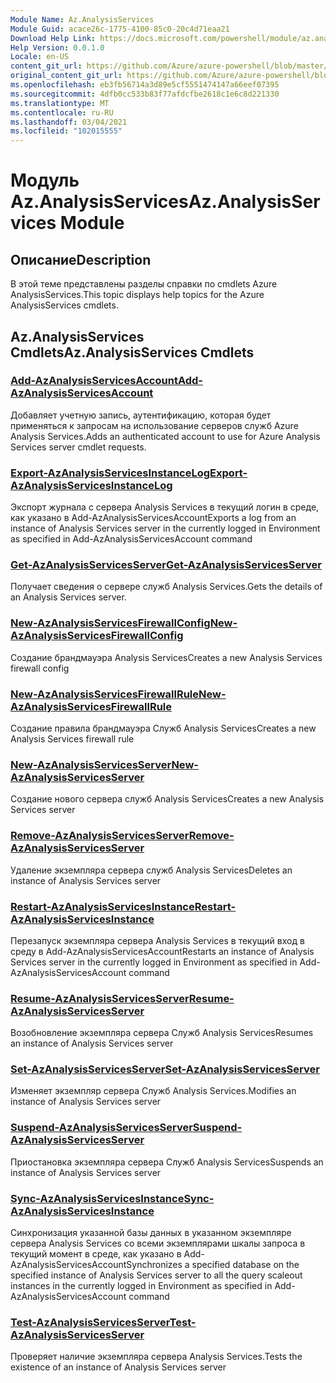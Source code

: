 ```yaml
---
Module Name: Az.AnalysisServices
Module Guid: acace26c-1775-4100-85c0-20c4d71eaa21
Download Help Link: https://docs.microsoft.com/powershell/module/az.analysisservices
Help Version: 0.0.1.0
Locale: en-US
content_git_url: https://github.com/Azure/azure-powershell/blob/master/src/AnalysisServices/AnalysisServices/help/Az.AnalysisServices.md
original_content_git_url: https://github.com/Azure/azure-powershell/blob/master/src/AnalysisServices/AnalysisServices/help/Az.AnalysisServices.md
ms.openlocfilehash: eb3fb56714a3d89e5cf5551474147a66eef07395
ms.sourcegitcommit: 4dfb0cc533b83f77afdcfbe2618c1e6c8d221330
ms.translationtype: MT
ms.contentlocale: ru-RU
ms.lasthandoff: 03/04/2021
ms.locfileid: "102015555"
---
```

# <span data-ttu-id="1322c-101">Модуль Az.AnalysisServices</span><span class="sxs-lookup"><span data-stu-id="1322c-101">Az.AnalysisServices Module</span></span>
## <span data-ttu-id="1322c-102">Описание</span><span class="sxs-lookup"><span data-stu-id="1322c-102">Description</span></span>
<span data-ttu-id="1322c-103">В этой теме представлены разделы справки по cmdlets Azure AnalysisServices.</span><span class="sxs-lookup"><span data-stu-id="1322c-103">This topic displays help topics for the Azure AnalysisServices cmdlets.</span></span>

## <span data-ttu-id="1322c-104">Az.AnalysisServices Cmdlets</span><span class="sxs-lookup"><span data-stu-id="1322c-104">Az.AnalysisServices Cmdlets</span></span>
### [<span data-ttu-id="1322c-105">Add-AzAnalysisServicesAccount</span><span class="sxs-lookup"><span data-stu-id="1322c-105">Add-AzAnalysisServicesAccount</span></span>](Add-AzAnalysisServicesAccount.md)
<span data-ttu-id="1322c-106">Добавляет учетную запись, аутентификацию, которая будет применяться к запросам на использование серверов служб Azure Analysis Services.</span><span class="sxs-lookup"><span data-stu-id="1322c-106">Adds an authenticated account to use for Azure Analysis Services server cmdlet requests.</span></span>

### [<span data-ttu-id="1322c-107">Export-AzAnalysisServicesInstanceLog</span><span class="sxs-lookup"><span data-stu-id="1322c-107">Export-AzAnalysisServicesInstanceLog</span></span>](Export-AzAnalysisServicesInstanceLog.md)
<span data-ttu-id="1322c-108">Экспорт журнала с сервера Analysis Services в текущий логин в среде, как указано в Add-AzAnalysisServicesAccount</span><span class="sxs-lookup"><span data-stu-id="1322c-108">Exports a log from an instance of Analysis Services server in the currently logged in Environment as specified in Add-AzAnalysisServicesAccount command</span></span>

### [<span data-ttu-id="1322c-109">Get-AzAnalysisServicesServer</span><span class="sxs-lookup"><span data-stu-id="1322c-109">Get-AzAnalysisServicesServer</span></span>](Get-AzAnalysisServicesServer.md)
<span data-ttu-id="1322c-110">Получает сведения о сервере служб Analysis Services.</span><span class="sxs-lookup"><span data-stu-id="1322c-110">Gets the details of an Analysis Services server.</span></span>

### [<span data-ttu-id="1322c-111">New-AzAnalysisServicesFirewallConfig</span><span class="sxs-lookup"><span data-stu-id="1322c-111">New-AzAnalysisServicesFirewallConfig</span></span>](New-AzAnalysisServicesFirewallConfig.md)
<span data-ttu-id="1322c-112">Создание брандмауэра Analysis Services</span><span class="sxs-lookup"><span data-stu-id="1322c-112">Creates a new Analysis Services firewall config</span></span> 

### [<span data-ttu-id="1322c-113">New-AzAnalysisServicesFirewallRule</span><span class="sxs-lookup"><span data-stu-id="1322c-113">New-AzAnalysisServicesFirewallRule</span></span>](New-AzAnalysisServicesFirewallRule.md)
<span data-ttu-id="1322c-114">Создание правила брандмауэра Служб Analysis Services</span><span class="sxs-lookup"><span data-stu-id="1322c-114">Creates a new Analysis Services firewall rule</span></span>

### [<span data-ttu-id="1322c-115">New-AzAnalysisServicesServer</span><span class="sxs-lookup"><span data-stu-id="1322c-115">New-AzAnalysisServicesServer</span></span>](New-AzAnalysisServicesServer.md)
<span data-ttu-id="1322c-116">Создание нового сервера служб Analysis Services</span><span class="sxs-lookup"><span data-stu-id="1322c-116">Creates a new Analysis Services server</span></span>

### [<span data-ttu-id="1322c-117">Remove-AzAnalysisServicesServer</span><span class="sxs-lookup"><span data-stu-id="1322c-117">Remove-AzAnalysisServicesServer</span></span>](Remove-AzAnalysisServicesServer.md)
<span data-ttu-id="1322c-118">Удаление экземпляра сервера служб Analysis Services</span><span class="sxs-lookup"><span data-stu-id="1322c-118">Deletes an instance of Analysis Services server</span></span>

### [<span data-ttu-id="1322c-119">Restart-AzAnalysisServicesInstance</span><span class="sxs-lookup"><span data-stu-id="1322c-119">Restart-AzAnalysisServicesInstance</span></span>](Restart-AzAnalysisServicesInstance.md)
<span data-ttu-id="1322c-120">Перезапуск экземпляра сервера Analysis Services в текущий вход в среду в Add-AzAnalysisServicesAccount</span><span class="sxs-lookup"><span data-stu-id="1322c-120">Restarts an instance of Analysis Services server in the currently logged in Environment as specified in Add-AzAnalysisServicesAccount command</span></span>

### [<span data-ttu-id="1322c-121">Resume-AzAnalysisServicesServer</span><span class="sxs-lookup"><span data-stu-id="1322c-121">Resume-AzAnalysisServicesServer</span></span>](Resume-AzAnalysisServicesServer.md)
<span data-ttu-id="1322c-122">Возобновление экземпляра сервера Служб Analysis Services</span><span class="sxs-lookup"><span data-stu-id="1322c-122">Resumes an instance of Analysis Services server</span></span>

### [<span data-ttu-id="1322c-123">Set-AzAnalysisServicesServer</span><span class="sxs-lookup"><span data-stu-id="1322c-123">Set-AzAnalysisServicesServer</span></span>](Set-AzAnalysisServicesServer.md)
<span data-ttu-id="1322c-124">Изменяет экземпляр сервера Служб Analysis Services.</span><span class="sxs-lookup"><span data-stu-id="1322c-124">Modifies  an instance of Analysis Services server</span></span>

### [<span data-ttu-id="1322c-125">Suspend-AzAnalysisServicesServer</span><span class="sxs-lookup"><span data-stu-id="1322c-125">Suspend-AzAnalysisServicesServer</span></span>](Suspend-AzAnalysisServicesServer.md)
<span data-ttu-id="1322c-126">Приостановка экземпляра сервера Служб Analysis Services</span><span class="sxs-lookup"><span data-stu-id="1322c-126">Suspends an instance of Analysis Services server</span></span>

### [<span data-ttu-id="1322c-127">Sync-AzAnalysisServicesInstance</span><span class="sxs-lookup"><span data-stu-id="1322c-127">Sync-AzAnalysisServicesInstance</span></span>](Sync-AzAnalysisServicesInstance.md)
<span data-ttu-id="1322c-128">Синхронизация указанной базы данных в указанном экземпляре сервера Analysis Services со всеми экземплярами шкалы запроса в текущий момент в среде, как указано в Add-AzAnalysisServicesAccount</span><span class="sxs-lookup"><span data-stu-id="1322c-128">Synchronizes a specified database on the specified instance of Analysis Services server to all the query scaleout instances in the currently logged in Environment as specified in Add-AzAnalysisServicesAccount command</span></span>

### [<span data-ttu-id="1322c-129">Test-AzAnalysisServicesServer</span><span class="sxs-lookup"><span data-stu-id="1322c-129">Test-AzAnalysisServicesServer</span></span>](Test-AzAnalysisServicesServer.md)
<span data-ttu-id="1322c-130">Проверяет наличие экземпляра сервера Analysis Services.</span><span class="sxs-lookup"><span data-stu-id="1322c-130">Tests the existence of an instance of Analysis Services server</span></span>

